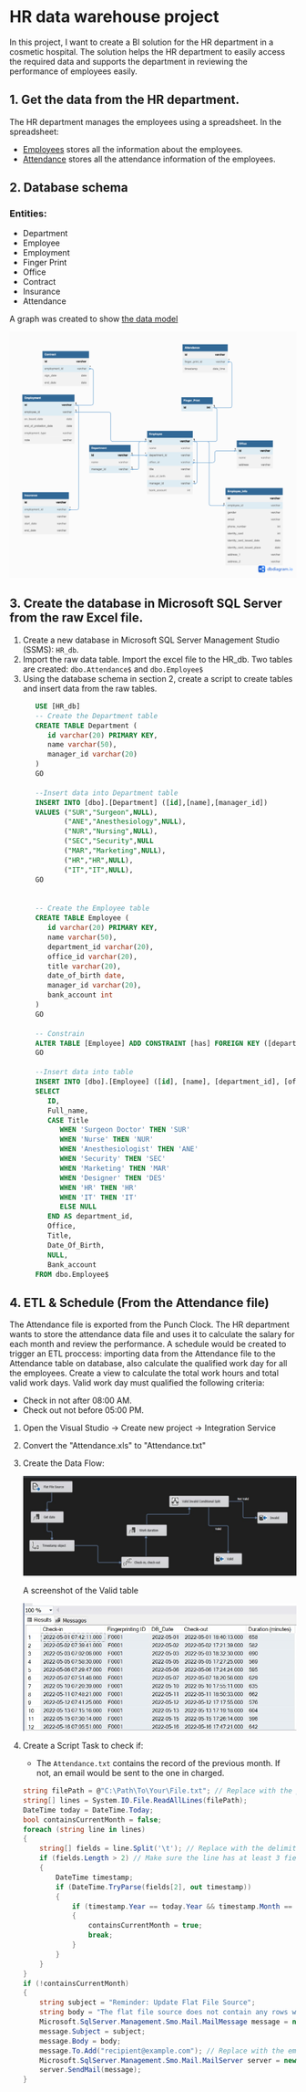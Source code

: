 # HR data warehouse project
In this project, I want to create a BI solution for the HR department in a cosmetic hospital. The solution helps the HR department to easily access the required data and supports the department in reviewing the performance of employees easily. 

## 1. Get the data from the HR department. 
The HR department manages the employees using a spreadsheet. In the spreadsheet:
- [Employees](https://docs.google.com/spreadsheets/d/1DJYTOcLgxjPA6KuPBIxC4kz67pX6i5E1KOzKzdORkYk/edit#gid=716097444) stores all the information about the employees. 
- [Attendance](https://docs.google.com/spreadsheets/d/1DJYTOcLgxjPA6KuPBIxC4kz67pX6i5E1KOzKzdORkYk/edit#gid=1114897994) stores all the attendance information of the employees. 

## 2. Database schema

### Entities: 
- Department
- Employee
- Employment
- Finger Print
- Office
- Contract
- Insurance
- Attendance 

A graph was created to show [the data model](https://dbdiagram.io/d/64574475dca9fb07c4a301cd)


   ![Data Model](db_schema.jpeg)

## 3. Create the database in Microsoft SQL Server from the raw Excel file. 
1. Create a new database in Microsoft SQL Server Management Studio (SSMS): ```HR_db```.
2. Import the raw data table. Import the excel file to the HR_db. Two tables are created: ```dbo.Attendance$``` and ```dbo.Employee$``` 
3. Using the database schema in section 2, create a script to create tables and insert data from the raw tables.
   ```sql
      USE [HR_db] 
      -- Create the Department table
      CREATE TABLE Department (
         id varchar(20) PRIMARY KEY, 
         name varchar(50),
         manager_id varchar(20)
      )
      GO

      --Insert data into Department table
      INSERT INTO [dbo].[Department] ([id],[name],[manager_id]) 
      VALUES ("SUR","Surgeon",NULL),
             ("ANE","Anesthesiology",NULL),
             ("NUR","Nursing",NULL),
             ("SEC","Security",NULL
             ("MAR","Marketing",NULL),
             ("HR","HR",NULL),
             ("IT","IT",NULL),
      GO


      -- Create the Employee table
      CREATE TABLE Employee (
         id varchar(20) PRIMARY KEY,
         name varchar(50),
         department_id varchar(20),
         office_id varchar(20), 
         title varchar(20),
         date_of_birth date,
         manager_id varchar(20),
         bank_account int
      )    
      GO

      -- Constrain
      ALTER TABLE [Employee] ADD CONSTRAINT [has] FOREIGN KEY ([department_id]) REFERENCES [Department] ([id])
      GO

      --Insert data into table
      INSERT INTO [dbo].[Employee] ([id], [name], [department_id], [office_id], [title], [date_of_birth], [manager_id], [bank_account])
      SELECT 
         ID,
         Full_name,
         CASE Title
            WHEN 'Surgeon Doctor' THEN 'SUR'
            WHEN 'Nurse' THEN 'NUR'
            WHEN 'Anesthesiologist' THEN 'ANE'
            WHEN 'Security' THEN 'SEC'
            WHEN 'Marketing' THEN 'MAR'
            WHEN 'Designer' THEN 'DES'
            WHEN 'HR' THEN 'HR'
            WHEN 'IT' THEN 'IT'
            ELSE NULL
         END AS department_id,
         Office,
         Title,
         Date_Of_Birth,
         NULL, 
         Bank_account
      FROM dbo.Employee$
   ```
## 4. ETL & Schedule (From the Attendance file)
The Attendance file is exported from the Punch Clock. The HR department wants to store the attendance data file and uses it to calculate the salary for each month and review the performance. A schedule would be created to trigger an ETL proccess: importing data from the Attendance file to the Attendance table on database, also calculate the qualified work day for all the employees. Create a view to calculate the total work hours and total valid work days. Valid work day must qualified the following criteria:
- Check in not after 08:00 AM. 
- Check out not before 05:00 PM. 

1. Open the Visual Studio -> Create new project -> Integration Service
2. Convert the "Attendance.xls" to "Attendance.txt"
3. Create the Data Flow:

   ![Data Flow](Data_flow.jpeg)

    A screenshot of the Valid table 
    
   ![Valid Table](Valid_table.jpeg)
4. Create a Script Task to check if: 
   - The ```Attendance.txt``` contains the record of the previous month. If not, an email would be sent to the one in charged. 
   ```C#
   string filePath = @"C:\Path\To\Your\File.txt"; // Replace with the path to your flat file
   string[] lines = System.IO.File.ReadAllLines(filePath);
   DateTime today = DateTime.Today;
   bool containsCurrentMonth = false;
   foreach (string line in lines)
   {
       string[] fields = line.Split('\t'); // Replace with the delimiter used in your flat file
       if (fields.Length > 2) // Make sure the line has at least 3 fields (ID, Fingerprinting ID, and Timestamp)
       {
           DateTime timestamp;
           if (DateTime.TryParse(fields[2], out timestamp))
           {
               if (timestamp.Year == today.Year && timestamp.Month == today.Month)
               {
                   containsCurrentMonth = true;
                   break;
               }
           }
       }
   }
   if (!containsCurrentMonth)
   {
       string subject = "Reminder: Update Flat File Source";
       string body = "The flat file source does not contain any rows with dates from this month. Please update the source file.";
       Microsoft.SqlServer.Management.Smo.Mail.MailMessage message = new Microsoft.SqlServer.Management.Smo.Mail.MailMessage();
       message.Subject = subject;
       message.Body = body;
       message.To.Add("recipient@example.com"); // Replace with the email address to send the reminder to
       Microsoft.SqlServer.Management.Smo.Mail.MailServer server = new Microsoft.SqlServer.Management.Smo.Mail.MailServer("mail.example.com");
       server.SendMail(message);
   }
   ```
